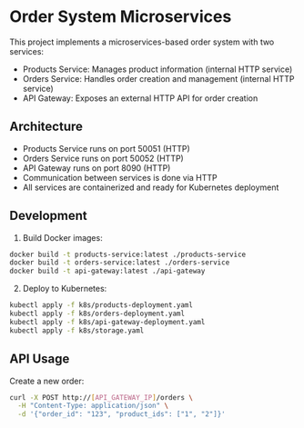# Order System Microservices

This project implements a microservices-based order system with two services:
- Products Service: Manages product information (internal HTTP service)
- Orders Service: Handles order creation and management (internal HTTP service)
- API Gateway: Exposes an external HTTP API for order creation

## Architecture

- Products Service runs on port 50051 (HTTP)
- Orders Service runs on port 50052 (HTTP)
- API Gateway runs on port 8090 (HTTP)
- Communication between services is done via HTTP
- All services are containerized and ready for Kubernetes deployment

## Development

1. Build Docker images:
```bash
docker build -t products-service:latest ./products-service
docker build -t orders-service:latest ./orders-service
docker build -t api-gateway:latest ./api-gateway
```

2. Deploy to Kubernetes:
```bash
kubectl apply -f k8s/products-deployment.yaml
kubectl apply -f k8s/orders-deployment.yaml
kubectl apply -f k8s/api-gateway-deployment.yaml
kubectl apply -f k8s/storage.yaml
```

## API Usage

Create a new order:
```bash
curl -X POST http://[API_GATEWAY_IP]/orders \
  -H "Content-Type: application/json" \
  -d '{"order_id": "123", "product_ids": ["1", "2"]}'
```
